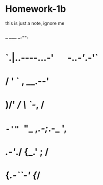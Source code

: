 # Homework-1b
this is just a note, ignore me

 ### _                ___       _.--.
 #   \`.|\..----...-'`   `-._.-'_.-'`
 #   /  ' `         ,       __.--'
 #   )/' _/     \   `-_,   /
 #   `-'" `"\_  ,_.-;_.-\_ ',     
 #       _.-'_./   {_.'   ; /
 #      {_.-``-'         {_/

